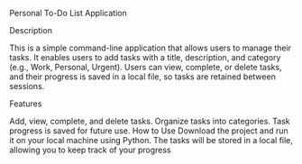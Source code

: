 Personal To-Do List Application

Description

This is a simple command-line application that allows users to manage their tasks. It enables users to add tasks with a title, description, and category (e.g., Work, Personal, Urgent). Users can view, complete, or delete tasks, and their progress is saved in a local file, so tasks are retained between sessions.

Features

Add, view, complete, and delete tasks. Organize tasks into categories. Task progress is saved for future use. How to Use Download the project and run it on your local machine using Python. The tasks will be stored in a local file, allowing you to keep track of your progress
